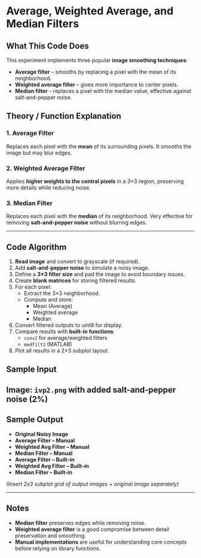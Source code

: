 # Average, Weighted Average, and Median Filters

## What This Code Does

This experiment implements three popular **image smoothing techniques**:
- **Average filter** – smooths by replacing a pixel with the mean of its neighborhood.
- **Weighted average filter** – gives more importance to center pixels.
- **Median filter** – replaces a pixel with the median value, effective against salt-and-pepper noise.


## Theory / Function Explanation

### 1. **Average Filter**  
Replaces each pixel with the **mean** of its surrounding pixels. It smooths the image but may blur edges.

### 2. **Weighted Average Filter**  
Applies **higher weights to the central pixels** in a 3×3 region, preserving more details while reducing noise.

### 3. **Median Filter**  
Replaces each pixel with the **median** of its neighborhood. Very effective for removing **salt-and-pepper noise** without blurring edges.

---

## Code Algorithm

1. **Read image** and convert to grayscale (if required).
2. Add **salt-and-pepper noise** to simulate a noisy image.
3. Define a **3×3 filter size** and pad the image to avoid boundary issues.
4. Create **blank matrices** for storing filtered results.
5. For each pixel:
   - Extract the 3×3 neighborhood.
   - Compute and store:
     - Mean (Average)
     - Weighted average
     - Median
6. Convert filtered outputs to uint8 for display.
7. Compare results with **built-in functions**:
   - `conv2` for average/weighted filters
   - `medfilt2` (MATLAB) 
8. Plot all results in a 2×3 subplot layout.


## Sample Input

Image: `ivp2.png` with added salt-and-pepper noise (2%)
--

## Sample Output

- **Original Noisy Image**
- **Average Filter – Manual**
- **Weighted Avg Filter – Manual**
- **Median Filter – Manual**
- **Average Filter – Built-in**
- **Weighted Avg Filter – Built-in**
- **Median Filter – Built-in**

_*(Insert 2x3 subplot grid of output images + original image separately)*_

---

## Notes

- **Median filter** preserves edges while removing noise.
- **Weighted average filter** is a good compromise between detail preservation and smoothing.
- **Manual implementations** are useful for understanding core concepts before relying on library functions.
